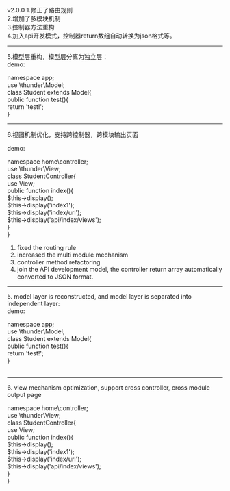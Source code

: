 v2.0.0
1.修正了路由规则<br>
2.增加了多模块机制<br>
3.控制器方法重构<br>
4.加入api开发模式，控制器return数组自动转换为json格式等。<br>
<hr>
5.模型层重构，模型层分离为独立层：<br>
demo:<br>

namespace app;<br>
use \thunder\Model;<br>
class Student extends Model{<br>
    public function test(){<br>
        return 'test!';<br>
    }<br>
<hr>
6.视图机制优化，支持跨控制器，跨模块输出页面<br>

demo:<br>

namespace home\controller;<br>
use \thunder\View;<br>
class StudentController{<br>
    use View;<br>
    public function index(){<br>
        $this->display();<br>
        $this->display('index1');<br>
        $this->display('index/url');<br>
        $this->display('api/index/views');<br>
    }<br>
}<br>
1. fixed the routing rule <br>
2. increased the multi module mechanism <br>
3. controller method refactoring <br>
4. join the API development model, the controller return array automatically converted to JSON format. <br>
<hr>
5. model layer is reconstructed, and model layer is separated into independent layer: <br>
demo:<br>

namespace app;<br>
use \thunder\Model;<br>
class Student extends Model{<br>
    public function test(){<br>
        return 'test!';<br>
    }<br>
<br>

<hr>
6. view mechanism optimization, support cross controller, cross module output page <br>

namespace home\controller;<br>
use \thunder\View;<br>
class StudentController{<br>
    use View;<br>
    public function index(){<br>
        $this->display();<br>
        $this->display('index1');<br>
        $this->display('index/url');<br>
        $this->display('api/index/views');<br>
    }<br>
}<br>